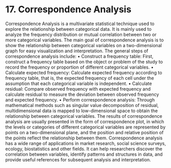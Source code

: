 # 17. Correspondence Analysis

Correspondence Analysis is a multivariate statistical technique used to explore the relationship between categorical data. It is mainly used to analyze the frequency distribution or mutual correlation between two or more categorical variables. The main goal of correspondence analysis is to show the relationship between categorical variables on a two-dimensional graph for easy visualization and interpretation.
The general steps of correspondence analysis include:
• Construct a frequency table: First, construct a frequency table based on the object or problem of the study to record the frequency or proportion of different categorical variables.
• Calculate expected frequency: Calculate expected frequency according to frequency table, that is, the expected frequency of each cell under the assumption that each categorical variable is independent.
• Calculate residual: Compare observed frequency with expected frequency and calculate residual to measure the deviation between observed frequency and expected frequency.
• Perform correspondence analysis: Through mathematical methods such as singular value decomposition of residual, multidimensional data is mapped to low-dimensional space to obtain the relationship between categorical variables.
The results of correspondence analysis are usually presented in the form of correspondence plot, in which the levels or categories of different categorical variables are represented by points on a two-dimensional plane, and the position and relative position of the points reflect the relationship between them.
Correspondence analysis has a wide range of applications in market research, social science surveys, ecology, biostatistics and other fields. It can help researchers discover the correlation between variables, identify patterns and structures in data, and provide useful references for subsequent analysis and interpretation.